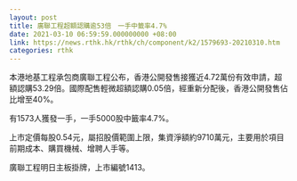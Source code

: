 ```yaml
---
layout: post
title: 廣聯工程超額認購逾53倍　一手中籤率4.7%
date: 2021-03-10 06:59:59.000000000 +08:00
link: https://news.rthk.hk/rthk/ch/component/k2/1579693-20210310.htm
categories: rthk
---
```


本港地基工程承包商廣聯工程公布，香港公開發售接獲近4.72萬份有效申請，超額認購53.29倍。國際配售輕微超額認購0.05倍，經重新分配後，香港公開發售佔比增至40%。

有1573人獲發一手，一手5000股中籤率4.7%。

上市定價每股0.54元，屬招股價範圍上限，集資淨額約9710萬元，主要用於項目前期成本、購買機械、增聘人手等。

廣聯工程明日主板掛牌，上市編號1413。
